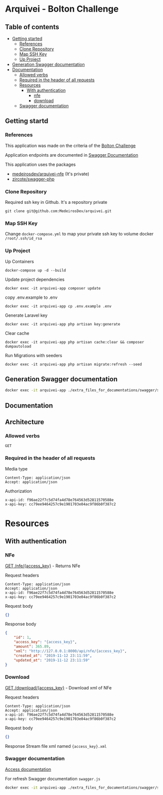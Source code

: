 # Arquivei - Bolton Challenge

## Table of contents
- [Getting started](#getting-started)
    * [References](#references)
    * [Clone Repository](#clone-repository)
    * [Map SSH Key](#map-ssh-key)
    * [Up Project](#up-project)
- [Generation Swagger documentation](#generation-swagger-documentation)
- [Documentation](#documentation)
    * [Allowed verbs](#allowed-verbs)
    * [Required in the header of all requests](#required-in-the-header-of-all-requests)
    * [Resources](#resources)
        * [With authentication](#with-authentication)
            * [nfe](#nfe)
            * [download](#download)
    * [Swagger documentation](#swagger-documentation)

## Getting startd

### References
This application was made on the criteria of the [Bolton Challenge](https://public.3.basecamp.com/p/9wuA4g7RB79CBJkjvCzdKNFS)

Application endpoints are documented in [Swagger Documentation](http://127.0.0.1:8000/swagger/index.html)

This application uses the packages

- [medeirosdev/arquivei-nfe](https://github.com/MedeirosDev/arquivei-nfe) (It's private)
- [zircote/swagger-php](https://github.com/MedeirosDev/arquivei-nfe)

### Clone Repository
Required ssh key in Github. It's a repository private 
```
git clone git@github.com:MedeirosDev/arquivei.git
```

### Map SSH Key
Change `docker-compose.yml` to map your private ssh key to volume docker `/root/.ssh/id_rsa`


### Up Project
Up Containers
```
docker-compose up -d --build
```

Update project dependencies
```
docker exec -it arquivei-app composer update
```

copy .env.example to .env
```
docker exec -it arquivei-app cp .env.example .env
```

Generate Laravel key
```
docker exec -it arquivei-app php artisan key:generate
```


Clear cache
```
docker exec -it arquivei-app php artisan cache:clear && composer dumpautoload
```

Run Migrations with seeders
```
docker exec -it arquivei-app php artisan migrate:refresh --seed
```


## Generation Swagger documentation
```bash
docker exec -it arquivei-app ./extra_files_for_documentations/swagger/swagger.sh
``` 


## Documentation

## Architecture



### Allowed verbs
 `GET`

### Required in the header of all requests
Media type
```
Content-Type: application/json
Accept: application/json
```

Authorization
```
x-api-id: f96ae22f7c5d74fa4d78e764563d52811570588e
x-api-key: cc79ee9464257c9e1901703e04ac9f86b0f387c2
```

# Resources
## With authentication
### NFe
[GET /nfe/{access_key}](http://127.0.0.1:8000/nfe/{access_key}) - Returns NFe

Request headers
```
Content-Type: application/json
Accept: application/json
x-api-id: f96ae22f7c5d74fa4d78e764563d52811570588e
x-api-key: cc79ee9464257c9e1901703e04ac9f86b0f387c2
```

Request body
```json
{}
```

Response body
```json
{
    "id": 1,
    "access_key": "{access_key}",
    "amount": 365.89,
    "xml": "http://127.0.0.1:8000/api/nfe/{access_key}",
    "created_at": "2019-11-12 23:11:59",
    "updated_at": "2019-11-12 23:11:59"
}
```

### Download
[GET /download/{access_key}](http://127.0.0.1:8000/download/{access_key}) - Download xml of NFe

Request headers
```
Content-Type: application/json
Accept: application/json
x-api-id: f96ae22f7c5d74fa4d78e764563d52811570588e
x-api-key: cc79ee9464257c9e1901703e04ac9f86b0f387c2
```

Request body
```json
{}
```

Response Stream file xml named `{access_key}.xml`


### Swagger documentation
[Access documentation](http://127.0.0.1:8000/swagger/index.html) 

For refresh Swagger documentation `swagger.js`
```bash
docker exec -it arquivei-app ./extra_files_for_documentations/swagger/swagger.sh
``` 

